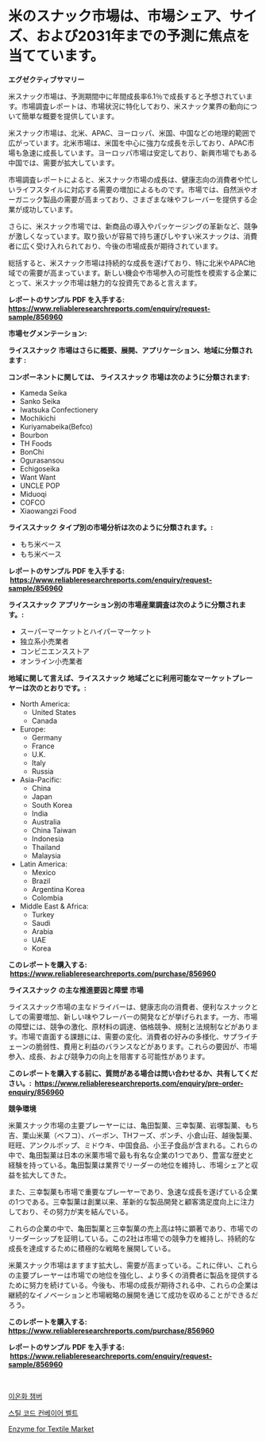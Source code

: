 <p><h1>米のスナック市場は、市場シェア、サイズ、および2031年までの予測に焦点を当てています。</h1></p><p><strong>エグゼクティブサマリー</strong></p>
<p><p>米スナック市場は、予測期間中に年間成長率6.1％で成長すると予想されています。市場調査レポートは、市場状況に特化しており、米スナック業界の動向について簡単な概要を提供しています。</p><p>米スナック市場は、北米、APAC、ヨーロッパ、米国、中国などの地理的範囲で広がっています。北米市場は、米国を中心に強力な成長を示しており、APAC市場も急速に成長しています。ヨーロッパ市場は安定しており、新興市場でもある中国では、需要が拡大しています。</p><p>市場調査レポートによると、米スナック市場の成長は、健康志向の消費者や忙しいライフスタイルに対応する需要の増加によるものです。市場では、自然派やオーガニック製品の需要が高まっており、さまざまな味やフレーバーを提供する企業が成功しています。</p><p>さらに、米スナック市場では、新商品の導入やパッケージングの革新など、競争が激しくなっています。取り扱いが容易で持ち運びしやすい米スナックは、消費者に広く受け入れられており、今後の市場成長が期待されています。</p><p>総括すると、米スナック市場は持続的な成長を遂げており、特に北米やAPAC地域での需要が高まっています。新しい機会や市場参入の可能性を模索する企業にとって、米スナック市場は魅力的な投資先であると言えます。</p></p>
<p><strong>レポートのサンプル PDF を入手する: <a href="https://www.reliableresearchreports.com/enquiry/request-sample/856960">https://www.reliableresearchreports.com/enquiry/request-sample/856960</a></strong></p>
<p><strong>市場セグメンテーション:</strong></p>
<p><strong> ライススナック 市場はさらに概要、展開、アプリケーション、地域に分類されます :</strong></p>
<p><strong>コンポーネントに関しては、 ライススナック 市場は次のように分類されます: &nbsp;</strong></p>
<p><ul><li>Kameda Seika</li><li>Sanko Seika</li><li>Iwatsuka Confectionery</li><li>Mochikichi</li><li>Kuriyamabeika(Befco)</li><li>Bourbon</li><li>TH Foods</li><li>BonChi</li><li>Ogurasansou</li><li>Echigoseika</li><li>Want Want</li><li>UNCLE POP</li><li>Miduoqi</li><li>COFCO</li><li>Xiaowangzi Food</li></ul></p>
<p><strong> ライススナック タイプ別の市場分析は次のように分類されます。:</strong></p>
<p><ul><li>もち米ベース</li><li>もち米ベース</li></ul></p>
<p><strong>レポートのサンプル PDF を入手する: &nbsp;<a href="https://www.reliableresearchreports.com/enquiry/request-sample/856960">https://www.reliableresearchreports.com/enquiry/request-sample/856960</a></strong></p>
<p><strong> ライススナック アプリケーション別の市場産業調査は次のように分類されます。:</strong></p>
<p><ul><li>スーパーマーケットとハイパーマーケット</li><li>独立系小売業者</li><li>コンビニエンスストア</li><li>オンライン小売業者</li></ul></p>
<p><strong>地域に関して言えば、ライススナック 地域ごとに利用可能なマーケットプレーヤーは次のとおりです。:</strong></p>
<p><ul>
    <li>
        North America:
        <ul>
            <li>United States</li>
            <li>Canada</li>
        </ul>
    </li>
    <li>
        Europe:
        <ul>
            <li>Germany</li>
            <li>France</li>
            <li>U.K.</li>
            <li>Italy</li>
            <li>Russia</li>
        </ul>
    </li>
    <li>
        Asia-Pacific:
        <ul>
            <li>China</li>
            <li>Japan</li>
            <li>South Korea</li>
            <li>India</li>
            <li>Australia</li>
            <li>China Taiwan</li>
            <li>Indonesia</li>
            <li>Thailand</li>
            <li>Malaysia</li>
        </ul>
    </li>
    <li>
        Latin America:
        <ul>
            <li>Mexico</li>
            <li>Brazil</li>
            <li>Argentina Korea</li>
            <li>Colombia</li>
        </ul>
    </li>
    <li>
        Middle East & Africa:
        <ul>
            <li>Turkey</li>
            <li>Saudi</li>
            <li>Arabia</li>
            <li>UAE</li>
            <li>Korea</li>
        </ul>
    </li>
    </ul></p>
<p><strong>このレポートを購入する: &nbsp;<a href="https://www.reliableresearchreports.com/purchase/856960">https://www.reliableresearchreports.com/purchase/856960</a></strong></p>
<p><strong>ライススナック の主な推進要因と障壁 市場</strong></p>
<p><p>ライススナック市場の主なドライバーは、健康志向の消費者、便利なスナックとしての需要増加、新しい味やフレーバーの開発などが挙げられます。一方、市場の障壁には、競争の激化、原材料の調達、価格競争、規制と法規制などがあります。市場で直面する課題には、需要の変化、消費者の好みの多様化、サプライチェーンの脆弱性、費用と利益のバランスなどがあります。これらの要因が、市場参入、成長、および競争力の向上を阻害する可能性があります。</p></p>
<p><strong>このレポートを購入する前に、質問がある場合は問い合わせるか、共有してください。:&nbsp; <a href="https://www.reliableresearchreports.com/enquiry/pre-order-enquiry/856960">https://www.reliableresearchreports.com/enquiry/pre-order-enquiry/856960</a></strong></p>
<p><strong>競争環境</strong></p>
<p><p>米菓スナック市場の主要プレーヤーには、亀田製菓、三幸製菓、岩塚製菓、もち吉、栗山米菓（ベフコ）、バーボン、THフーズ、ボンチ、小倉山荘、越後製菓、旺旺、アンクルポップ、ミドウキ、中国食品、小王子食品が含まれる。これらの中で、亀田製菓は日本の米菓市場で最も有名な企業の1つであり、豊富な歴史と経験を持っている。亀田製菓は業界でリーダーの地位を維持し、市場シェアと収益を拡大してきた。</p><p>また、三幸製菓も市場で重要なプレーヤーであり、急速な成長を遂げている企業の1つである。三幸製菓は創業以来、革新的な製品開発と顧客満足度向上に注力しており、その努力が実を結んでいる。</p><p>これらの企業の中で、亀田製菓と三幸製菓の売上高は特に顕著であり、市場でのリーダーシップを証明している。この2社は市場での競争力を維持し、持続的な成長を達成するために積極的な戦略を展開している。</p><p>米菓スナック市場はますます拡大し、需要が高まっている。これに伴い、これらの主要プレーヤーは市場での地位を強化し、より多くの消費者に製品を提供するために努力を続けている。今後も、市場の成長が期待される中、これらの企業は継続的なイノベーションと市場戦略の展開を通じて成功を収めることができるだろう。</p></p>
<p><strong>このレポートを購入する: &nbsp; <a href="https://www.reliableresearchreports.com/purchase/856960">https://www.reliableresearchreports.com/purchase/856960</a></strong></p>
<p><strong>レポートのサンプル PDF を入手する: &nbsp;<a href="https://www.reliableresearchreports.com/enquiry/request-sample/856960">https://www.reliableresearchreports.com/enquiry/request-sample/856960</a></strong><strong></strong></p>
<p>&nbsp;</p>
<p><p><a href="https://medium.com/@angelardelean202220221/%EC%9D%B4%EC%98%A8%ED%99%94-%EC%B1%94%EB%B2%84-%EC%8B%9C%EC%9E%A5-%EB%B6%84%EC%84%9D-cagr-%EC%8B%9C%EC%9E%A5-%EC%84%B8%EB%B6%84%ED%99%94-%EB%B0%8F-%EA%B8%80%EB%A1%9C%EB%B2%8C-%EC%82%B0%EC%97%85-%EA%B0%9C%EC%9A%94-aa3639f86d63">이온화 챔버</a></p><p><a href="https://medium.com/@giovanileannon/%EA%B0%95%EC%B2%A0-%EC%BD%94%EB%93%B1-%EC%BB%A8%EB%B2%A0%EC%9D%B4%EC%96%B4-%EB%B2%A8%ED%8A%B8-%EC%8B%9C%EC%9E%A5-%EC%8B%9C%EC%9E%A5-%EC%A0%90%EC%9C%A0%EC%9C%A8-%EC%8B%9C%EC%9E%A5-%EB%8F%99%ED%96%A5-%EB%B0%8F-%EB%AF%B8%EB%9E%98-%EC%84%B1%EC%9E%A5-%ED%83%90%EC%83%89-8b1437b66972">스틸 코드 컨베이어 벨트</a></p><p><a href="https://copper-carbon-84f.notion.site/Enzyme-for-Textile-Market-Offers-Provide-Insightful-Data-for-the-Time-Period-from-2024-to-2031-and-a-38d8376f4a6b4b4998405a1676ad2cfd">Enzyme for Textile Market</a></p></p>